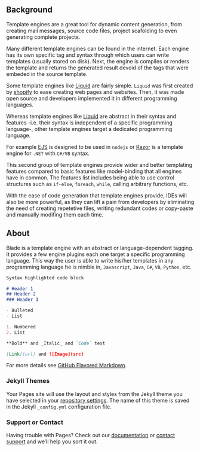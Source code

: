 ## Background

Template engines are a great tool for dynamic content generation, from creating mail messages, source code files, project scafolding to even generating complete projects.

Many different template engines can be found in the internet. Each engine has its own specific tag and syntax through which users can write templates (usually stored on disk). Next, the engine is compiles or renders the template and returns the generated result devoid of the tags that were embeded in the source template.

Some template engines like [Liquid](https://shopify.github.io/liquid/) are fairly simple. `Liquid` was first created by [shopify](https://www.shopify.com/) to ease creating web pages and websites. Then, it was made open source and developers implemented it in different programming languages.

Whereas template engines like [Liquid](https://shopify.github.io/liquid/) are abstract in their syntax and features -i.e. their syntax is independent of a specific programming language-, other template engines target a dedicated programming language.

For example [EJS](https://ejs.co/) is designed to be used in `nodejs` or [Razor](https://github.com/Antaris/RazorEngine) is a template engine for `.NET` with `C#/VB` syntax.

This second group of template engines provide wider and better templating features compared to basic features like model-binding that all engines have in common. The features list includes being able to use control structures such as `if-else`, `foreach`, `while`, calling arbitrary functions, etc.

With the ease of code generation that template engines provide, IDEs will also be more powerful, as they can lift a pain from developers by eliminating the need of creating repetetive files, writing redundant codes or copy-paste and manually modifing them each time.

## About
Blade is a template engine with an abstract or language-dependent tagging. It provides a few engine plugins each one target a specific programming language. This way the user is able to write his/her templates in any programming language he is nimble in, `Javascript`, `Java`, `C#`, `VB`, `Python`, etc.

```markdown
Syntax highlighted code block

# Header 1
## Header 2
### Header 3

- Bulleted
- List

1. Numbered
2. List

**Bold** and _Italic_ and `Code` text

[Link](url) and ![Image](src)
```

For more details see [GitHub Flavored Markdown](https://guides.github.com/features/mastering-markdown/).

### Jekyll Themes

Your Pages site will use the layout and styles from the Jekyll theme you have selected in your [repository settings](https://github.com/ironcodev/BladeEngine/settings/pages). The name of this theme is saved in the Jekyll `_config.yml` configuration file.

### Support or Contact

Having trouble with Pages? Check out our [documentation](https://docs.github.com/categories/github-pages-basics/) or [contact support](https://support.github.com/contact) and we’ll help you sort it out.
